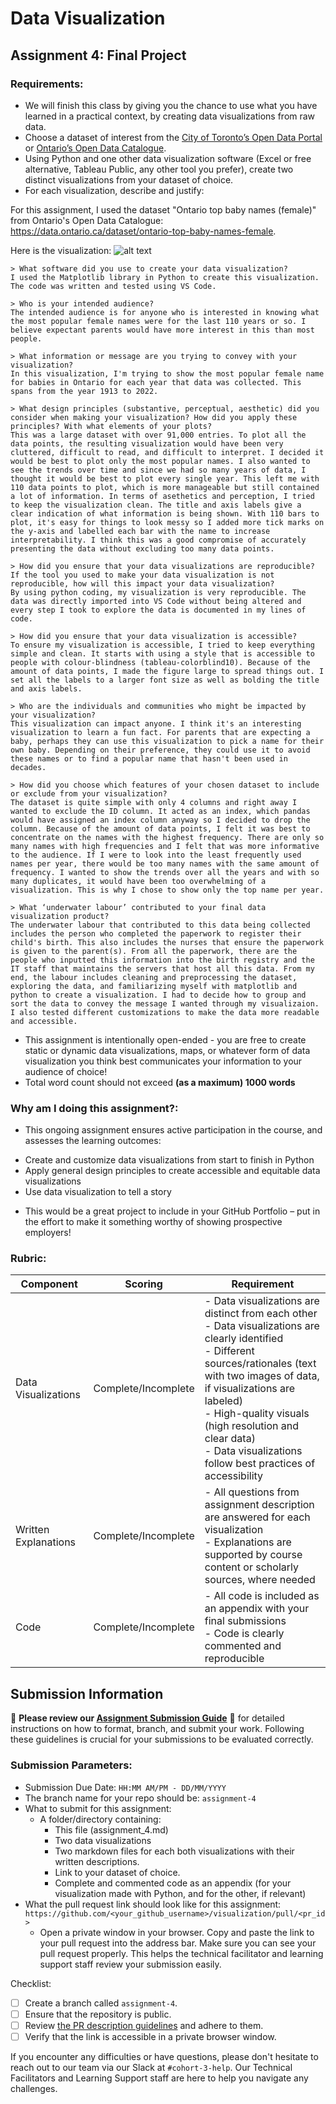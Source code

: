 # Data Visualization

## Assignment 4: Final Project

### Requirements:
- We will finish this class by giving you the chance to use what you have learned in a practical context, by creating data visualizations from raw data. 
- Choose a dataset of interest from the [City of Toronto’s Open Data Portal](https://www.toronto.ca/city-government/data-research-maps/open-data/) or [Ontario’s Open Data Catalogue](https://data.ontario.ca/). 
- Using Python and one other data visualization software (Excel or free alternative, Tableau Public, any other tool you prefer), create two distinct visualizations from your dataset of choice.  
- For each visualization, describe and justify: 

For this assignment, I used the dataset "Ontario top baby names (female)" from Ontario's Open Data Catalogue: https://data.ontario.ca/dataset/ontario-top-baby-names-female.

Here is the visualization:
![alt text](https://file%2B.vscode-resource.vscode-cdn.net/Users/danicaleung/DSI_Repo_Assignments/visualization/02_activities/assignments/assignment_4_python_visualization.png?version%3D1733114432079)


    > What software did you use to create your data visualization?
    I used the Matplotlib library in Python to create this visualization. The code was written and tested using VS Code.

    > Who is your intended audience? 
    The intended audience is for anyone who is interested in knowing what the most popular female names were for the last 110 years or so. I believe expectant parents would have more interest in this than most people.
    
    > What information or message are you trying to convey with your visualization? 
    In this visualization, I'm trying to show the most popular female name for babies in Ontario for each year that data was collected. This spans from the year 1913 to 2022.
    
    > What design principles (substantive, perceptual, aesthetic) did you consider when making your visualization? How did you apply these principles? With what elements of your plots?
    This was a large dataset with over 91,000 entries. To plot all the data points, the resulting visualization would have been very cluttered, difficult to read, and difficult to interpret. I decided it would be best to plot only the most popular names. I also wanted to see the trends over time and since we had so many years of data, I thought it would be best to plot every single year. This left me with 110 data points to plot, which is more manageable but still contained a lot of information. In terms of asethetics and perception, I tried to keep the visualization clean. The title and axis labels give a clear indication of what information is being shown. With 110 bars to plot, it's easy for things to look messy so I added more tick marks on the y-axis and labelled each bar with the name to increase interpretability. I think this was a good compromise of accurately presenting the data without excluding too many data points.  
    
    > How did you ensure that your data visualizations are reproducible? If the tool you used to make your data visualization is not reproducible, how will this impact your data visualization? 
    By using python coding, my visualization is very reproducible. The data was directly imported into VS Code without being altered and every step I took to explore the data is documented in my lines of code.
    
    > How did you ensure that your data visualization is accessible? 
    To ensure my visualization is accessible, I tried to keep everything simple and clean. It starts with using a style that is accessible to people with colour-blindness (tableau-colorblind10). Because of the amount of data points, I made the figure large to spread things out. I set all the labels to a larger font size as well as bolding the title and axis labels. 
    
    > Who are the individuals and communities who might be impacted by your visualization? 
    This visualization can impact anyone. I think it's an interesting visualization to learn a fun fact. For parents that are expecting a baby, perhaps they can use this visualization to pick a name for their own baby. Depending on their preference, they could use it to avoid these names or to find a popular name that hasn't been used in decades. 
    
    > How did you choose which features of your chosen dataset to include or exclude from your visualization?
    The dataset is quite simple with only 4 columns and right away I wanted to exclude the ID column. It acted as an index, which pandas would have assigned an index column anyway so I decided to drop the column. Because of the amount of data points, I felt it was best to concentrate on the names with the highest frequency. There are only so many names with high frequencies and I felt that was more informative to the audience. If I were to look into the least frequently used names per year, there would be too many names with the same amount of frequency. I wanted to show the trends over all the years and with so many duplicates, it would have been too overwhelming of a visualization. This is why I chose to show only the top name per year.  

    > What ‘underwater labour’ contributed to your final data visualization product?
    The underwater labour that contributed to this data being collected includes the person who completed the paperwork to register their child's birth. This also includes the nurses that ensure the paperwork is given to the parent(s). From all the paperwork, there are the people who inputted this information into the birth registry and the IT staff that maintains the servers that host all this data. From my end, the labour includes cleaning and preprocessing the dataset, exploring the data, and familiarizing myself with matplotlib and python to create a visualization. I had to decide how to group and sort the data to convey the message I wanted through my visualizaion. I also tested different customizations to make the data more readable and accessible.


- This assignment is intentionally open-ended - you are free to create static or dynamic data visualizations, maps, or whatever form of data visualization you think best communicates your information to your audience of choice! 
- Total word count should not exceed **(as a maximum) 1000 words** 
 
### Why am I doing this assignment?:  
- This ongoing assignment ensures active participation in the course, and assesses the learning outcomes: 
* Create and customize data visualizations from start to finish in Python
* Apply general design principles to create accessible and equitable data visualizations
* Use data visualization to tell a story  
- This would be a great project to include in your GitHub Portfolio – put in the effort to make it something worthy of showing prospective employers!

### Rubric:

| Component         | Scoring  | Requirement                                                                 |
|-------------------|----------|-----------------------------------------------------------------------------|
| Data Visualizations | Complete/Incomplete | - Data visualizations are distinct from each other<br>- Data visualizations are clearly identified<br>- Different sources/rationales (text with two images of data, if visualizations are labeled)<br>- High-quality visuals (high resolution and clear data)<br>- Data visualizations follow best practices of accessibility |
| Written Explanations | Complete/Incomplete | - All questions from assignment description are answered for each visualization<br>- Explanations are supported by course content or scholarly sources, where needed |
| Code              | Complete/Incomplete | - All code is included as an appendix with your final submissions<br>- Code is clearly commented and reproducible |

## Submission Information

🚨 **Please review our [Assignment Submission Guide](https://github.com/UofT-DSI/onboarding/blob/main/onboarding_documents/submissions.md)** 🚨 for detailed instructions on how to format, branch, and submit your work. Following these guidelines is crucial for your submissions to be evaluated correctly.

### Submission Parameters:
* Submission Due Date: `HH:MM AM/PM - DD/MM/YYYY`
* The branch name for your repo should be: `assignment-4`
* What to submit for this assignment:
    * A folder/directory containing:
        * This file (assignment_4.md)
        * Two data visualizations 
        * Two markdown files for each both visualizations with their written descriptions.
        * Link to your dataset of choice.
        * Complete and commented code as an appendix (for your visualization made with Python, and for the other, if relevant) 
* What the pull request link should look like for this assignment: `https://github.com/<your_github_username>/visualization/pull/<pr_id>`
    * Open a private window in your browser. Copy and paste the link to your pull request into the address bar. Make sure you can see your pull request properly. This helps the technical facilitator and learning support staff review your submission easily.

Checklist:
- [ ] Create a branch called `assignment-4`.
- [ ] Ensure that the repository is public.
- [ ] Review [the PR description guidelines](https://github.com/UofT-DSI/onboarding/blob/main/onboarding_documents/submissions.md#guidelines-for-pull-request-descriptions) and adhere to them.
- [ ] Verify that the link is accessible in a private browser window.

If you encounter any difficulties or have questions, please don't hesitate to reach out to our team via our Slack at `#cohort-3-help`. Our Technical Facilitators and Learning Support staff are here to help you navigate any challenges.
